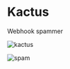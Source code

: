 # Kactus
Webhook spammer


![kactus](https://user-images.githubusercontent.com/84285640/138567810-cfc8dbfe-4a66-462b-9ba8-546e060b76b2.gif)




![spam](https://user-images.githubusercontent.com/84285640/138568564-ade59c74-f209-48d0-88e8-00207edceadf.gif)
